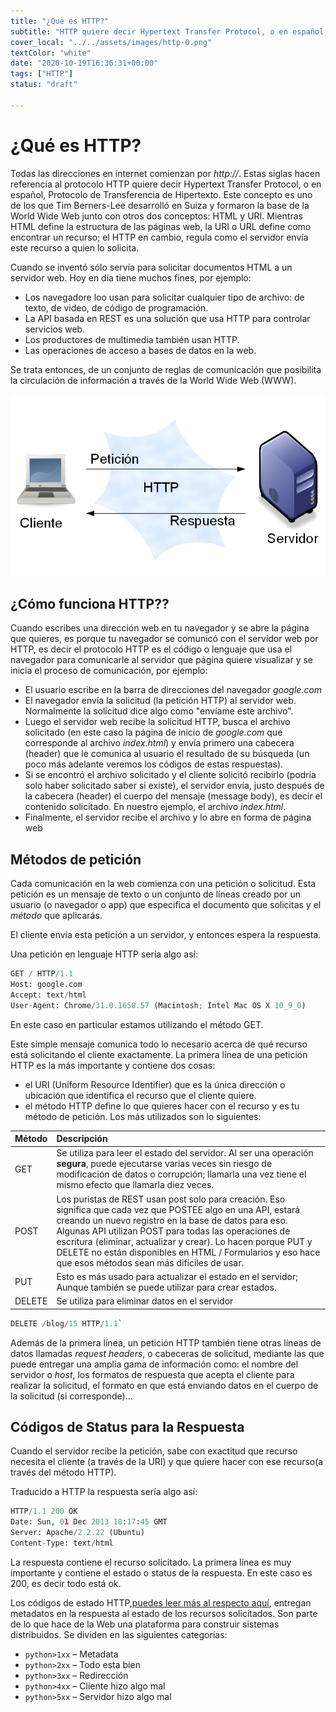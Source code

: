 ```yaml
---
title: "¿Què es HTTP?"
subtitle: "HTTP quiere decir Hypertext Transfer Protocol, o en español, Protocolo de Transferencia de Hipertexto. Se trata de un conjunto de reglas de comunicación que posibilita la circulación de información a través de la World Wide Web (WWW)."
cover_local: "../../assets/images/http-0.png"
textColor: "white"
date: "2020-10-19T16:36:31+00:00"
tags: ["HTTP"]
status: "draft"

---
```




# ¿Qué es HTTP?

Todas las direcciones en internet comienzan por *http://*. Estas siglas hacen referencia al protocolo HTTP quiere decir Hypertext Transfer Protocol, o en español, Protocolo de Transferencia de Hipertexto. Este concepto es uno de los que Tim Berners-Lee desarrolló en Suiza y formaron la base de la World Wide Web junto con otros dos conceptos: HTML y URI. Mientras HTML define la estructura de las páginas web, la URI o URL define como encontrar un recurso; el HTTP en cambio, regula como el servidor envía este recurso a quien lo solicita.

Cuando se inventó sólo servía para solicitar documentos HTML a un servidor web. Hoy en día tiene muchos fines, por ejemplo:

+ Los navegadore loo usan para solicitar cualquier tipo de archivo: de texto, de video, de código de programación.
+ La API basada en REST es una solución que usa HTTP para controlar servicios web.
+ Los productores de multimedia también usan HTTP.
+ Las operaciones de acceso a bases de datos en la web.

Se trata entonces, de un conjunto de reglas de comunicación que posibilita la circulación de información a través de la World Wide Web (WWW).




  ![what is http?](../../assets/images/http-3.png)

## ¿Cómo funciona HTTP??


Cuando escribes una dirección web en tu navegador y se abre la página que quieres, es porque tu navegador se comunicó con el servidor web por HTTP, es decir el protocolo HTTP es el código o lenguaje que usa el navegador para comunicarle al servidor que página quiere visualizar y se inicia el proceso de comunicación, por ejemplo:

+ El usuario escribe en la barra de direcciones del navegador *google.com*
+ El navegador envía la solicitud (la petición HTTP) al servidor web. Normalmente la solicitud dice algo como "envíame este archivo".
+ Luego el servidor web recibe la solicitud HTTP, busca el archivo solicitado (en este caso la página de inicio de *google.com* que corresponde al archivo *index.html*) y envía primero una cabecera (header) que le comunica al usuario el resultado de su búsqueda (un poco más adelante veremos los códigos de estas respuestas).
+ Si se encontró el archivo solicitado y el cliente solicitó recibirlo (podría solo haber solicitado saber si existe), el servidor envía, justo después de la cabecera (header) el cuerpo del mensaje (message body), es decir el contenido solicitado. En nuestro ejemplo, el archivo *index.html*.
+ Finalmente, el servidor recibe el archivo y lo abre en forma de página web 


## Métodos de petición

Cada comunicación en la web comienza con una petición o solicitud. Esta petición es un mensaje de texto o un conjunto de líneas creado por un usuario (o navegador o app) que especifica el documento que solicitas y el *método* que aplicarás.

 El cliente envía esta petición a un servidor, y entonces espera la respuesta.

Una petición en lenguaje HTTP sería algo así:

```python
GET / HTTP/1.1 
Host: google.com
Accept: text/html
User-Agent: Chrome/31.0.1650.57 (Macintosh; Intel Mac OS X 10_9_0)
```
En este caso en particular estamos utilizando el método GET. 

Este simple mensaje comunica todo lo necesario acerca de qué recurso está solicitando el cliente exactamente. La primera línea de una petición HTTP es la más importante y contiene dos cosas:

+ el URI (Uniform Resource Identifier) que es la única dirección o ubicación que identifica el recurso que el cliente quiere.
+ el método HTTP define lo que quieres hacer con el recurso y es tu método de petición. Los más utilizados son lo siguientes:

|**Método**    |**Descripción**    |
|:-------------|:--------------|
|GET          |Se utiliza para leer el estado del servidor. Al ser una operación **segura**, puede ejecutarse varias veces sin riesgo de modificación de datos o corrupción; llamarla una vez tiene el mismo efecto que llamarla diez veces.    |
|POST        |Los puristas de REST usan post solo para creación. Eso significa que cada vez que POSTEE algo en una API, estará creando un nuevo registro en la base de datos para eso. Algunas API utilizan POST para todas las operaciones de escritura (eliminar, actualizar y crear). Lo hacen porque PUT y DELETE no están disponibles en HTML / Formularios y eso hace que esos métodos sean más difíciles de usar.      |
|PUT      |Esto es más usado para actualizar el estado en el servidor; Aunque también se puede utilizar para crear estados.     |
|DELETE     |Se utiliza para eliminar datos en el servidor     |


```python
DELETE /blog/15 HTTP/1.1`
```
Además de la primera línea, un petición HTTP también tiene otras líneas de datos llamadas _request headers_, o cabeceras de solicitud, mediante las que puede entregar una amplia gama de información como: el nombre del servidor o _host_, los formatos de respuesta que acepta el cliente para realizar la solicitud, el formato en que está enviando datos en el cuerpo de la solicitud (si corresponde)...


## Códigos de Status para la Respuesta


Cuando el servidor recibe la petición, sabe con exactitud que recurso necesita el cliente (a través de la URI) y que quiere hacer con ese recurso(a través del método HTTP). 

Traducido a HTTP la respuesta sería algo así:

```python
HTTP/1.1 200 OK
Date: Sun, 01 Dec 2013 18:17:45 GMT
Server: Apache/2.2.22 (Ubuntu)
Content-Type: text/html
```

La respuesta contiene el recurso solicitado. La primera línea es muy importante y contiene el estado o status de la respuesta. En este caso es 200, es decir todo está ok.
 
Los códigos de estado HTTP,[puedes leer más al respecto aquí](https://developer.mozilla.org/es/docs/Web/HTTP/Status), entregan metadatos en la respuesta al estado de los recursos solicitados. Son parte de lo que hace de la Web una plataforma para construir sistemas distribuidos. Se dividen en las siguientes categorías:


+ `python>1xx` – Metadata
+ `python>2xx` – Todo esta bien
+ `python>3xx` – Redirección
+ `python>4xx` – Cliente hizo algo mal
+ `python>5xx` – Servidor hizo algo mal
